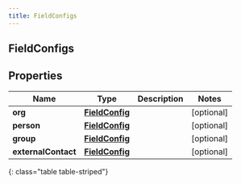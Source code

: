 ```yaml
---
title: FieldConfigs
---
```


## FieldConfigs

## Properties

| Name                | Type                                                   | Description | Notes      |
| ------------------- | ------------------------------------------------------ | ----------- | ---------- |
| **org**             | <!----><!---->[**FieldConfig**](FieldConfig.md)<!----> |             | [optional] |
| **person**          | <!----><!---->[**FieldConfig**](FieldConfig.md)<!----> |             | [optional] |
| **group**           | <!----><!---->[**FieldConfig**](FieldConfig.md)<!----> |             | [optional] |
| **externalContact** | <!----><!---->[**FieldConfig**](FieldConfig.md)<!----> |             | [optional] |

{: class="table table-striped"}
